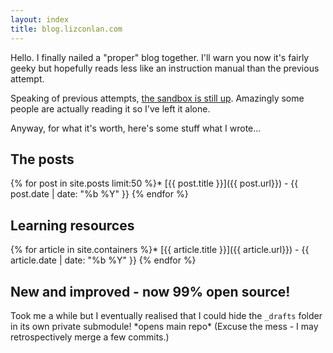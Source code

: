 ```yaml
---
layout: index
title: blog.lizconlan.com
---
```

<div markdown="1" class="intro">
  Hello. I finally nailed a "proper" blog together. I'll warn you now it's fairly geeky but hopefully reads less like an instruction manual than the previous attempt.
</div>

Speaking of previous attempts, [the sandbox is still up](http://lizconlan.github.com/sandbox). Amazingly some people are actually reading it so I've left it alone.

Anyway, for what it's worth, here's some stuff what I wrote...

## The posts

{% for post in site.posts limit:50 %}* [{{ post.title }}]({{ post.url}}) - {{ post.date | date: "%b %Y" }}
{% endfor %}

## Learning resources

{% for article in site.containers %}* [{{ article.title }}]({{ article.url}}) - {{ article.date | date: "%b %Y" }}
{% endfor %}

## New and improved - now 99% open source!

Took me a while but I eventually realised that I could hide the `_drafts` folder in its own private submodule! \*opens main repo\* (Excuse the mess - I may retrospectively merge a few commits.)
